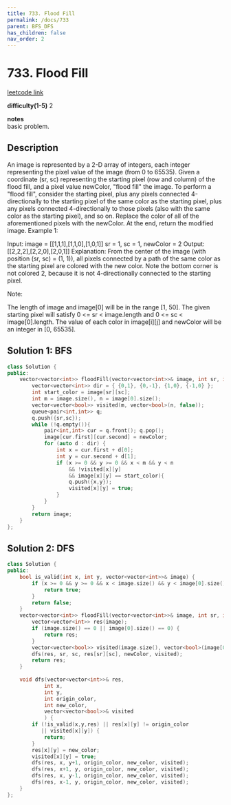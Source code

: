 ```yaml
---
title: 733. Flood Fill
permalink: /docs/733
parent: BFS_DFS
has_children: false
nav_order: 2
---
```

# 733. Flood Fill
[leetcode link](https://leetcode.com/problems/flood-fill/)

**difficulty(1-5)** 
2

**notes**   
basic problem.

## Description
An image is represented by a 2-D array of integers, each integer representing the pixel value of the image (from 0 to 65535).
Given a coordinate (sr, sc) representing the starting pixel (row and column) of the flood fill, and a pixel value newColor, "flood fill" the image.
To perform a "flood fill", consider the starting pixel, plus any pixels connected 4-directionally to the starting pixel of the same color as the starting pixel, plus any pixels connected 4-directionally to those pixels (also with the same color as the starting pixel), and so on. Replace the color of all of the aforementioned pixels with the newColor.
At the end, return the modified image.
Example 1:

Input: 
image = [[1,1,1],[1,1,0],[1,0,1]]
sr = 1, sc = 1, newColor = 2
Output: [[2,2,2],[2,2,0],[2,0,1]]
Explanation: 
From the center of the image (with position (sr, sc) = (1, 1)), all pixels connected 
by a path of the same color as the starting pixel are colored with the new color.
Note the bottom corner is not colored 2, because it is not 4-directionally connected
to the starting pixel.

Note:

The length of image and image[0] will be in the range [1, 50].
The given starting pixel will satisfy 0 <= sr < image.length and 0 <= sc < image[0].length.
The value of each color in image[i][j] and newColor will be an integer in [0, 65535].

## Solution 1: BFS
```c++
class Solution {
public:
    vector<vector<int>> floodFill(vector<vector<int>>& image, int sr, int sc, int newColor) {
        vector<vector<int>> dir = { {0,1}, {0,-1}, {1,0}, {-1,0} };
        int start_color = image[sr][sc];
        int m = image.size(), n = image[0].size();
        vector<vector<bool>> visited(m, vector<bool>(n, false));
        queue<pair<int,int>> q;
        q.push({sr,sc});
        while (!q.empty()){
            pair<int,int> cur = q.front(); q.pop();
            image[cur.first][cur.second] = newColor;
            for (auto d : dir) {
                int x = cur.first + d[0];
                int y = cur.second + d[1];
                if (x >= 0 && y >= 0 && x < m && y < n
                    && !visited[x][y]
                    && image[x][y] == start_color){
                    q.push({x,y});
                    visited[x][y] = true;
                }
            }
        }
        return image;
    }
};
```

## Solution 2: DFS
```c++
class Solution {
public:
    bool is_valid(int x, int y, vector<vector<int>>& image) {
        if (x >= 0 && y >= 0 && x < image.size() && y < image[0].size()) {
            return true;
        }
        return false;
    }
    vector<vector<int>> floodFill(vector<vector<int>>& image, int sr, int sc, int newColor) {
        vector<vector<int>> res(image);
        if (image.size() == 0 || image[0].size() == 0) {
            return res;
        }
        vector<vector<bool>> visited(image.size(), vector<bool>(image[0].size(), false));
        dfs(res, sr, sc, res[sr][sc], newColor, visited);
        return res;        
    }
    
    void dfs(vector<vector<int>>& res,
            int x,
            int y,
            int origin_color,
            int new_color,
            vector<vector<bool>>& visited
            ) {
        if (!is_valid(x,y,res) || res[x][y] != origin_color
           || visited[x][y]) {
            return;
        }
        res[x][y] = new_color;
        visited[x][y] = true;
        dfs(res, x, y+1, origin_color, new_color, visited);
        dfs(res, x+1, y, origin_color, new_color, visited);
        dfs(res, x, y-1, origin_color, new_color, visited);
        dfs(res, x-1, y, origin_color, new_color, visited);
    }
};
```